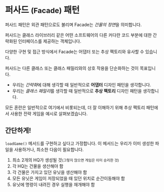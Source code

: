 # 퍼사드 <small>(Facade)</small> 패턴

퍼사드 패턴은 외관 패턴으로도 불리며 Facade는 *건물의 정면*을 의미합니다.

퍼사드는 클래스 라이브러리 같은 어떤 소프트웨어의 다른 커다란 코드 부분에 대한 간략화된 인터페이스를 제공하는 객체입니다.

다양한 구현 및 접근 방식에서 Facade는 어댑터 또는 추상 팩토리와 유사할 수 있습니다.

퍼사드는 다른 클래스 또는 클래스 패밀리와의 상호 작용을 단순화하는 것이 목표입니다.

- 우리는 *간략화*에 대해 생각할 때 일반적으로 **어댑터** 디자인 패턴을 생각합니다.
- 우리는 *클래스 패밀리*를 생각할 때 일반적으로 **추상 팩토리** 디자인 패턴을 생각합니다.

모든 혼란은 일반적으로 여기에서 비롯되는데, 더 잘 이해하기 위해 추상 팩토리 패턴에서 사용한 전략 게임을 예시로 살펴보겠습니다.

## 간단하게!

`loadGame()` 메서드를 구현하고 싶다고 가정합니다. 이 메서드는 우리가 이미 생성한 파일을 사용하거나, 최소한 다음이 필요합니다.

1. 최소 2개의 HQ가 생성될 것<small>(그렇지 않으면 게임은 이미 승리한 것)</small>
2. 각 HQ는 건물을 생산해야 함
3. 각 건물은 가지고 있던 유닛을 생산해야 함
4. 모든 유닛은 게임이 저장되었을 때 있던 위치로 순간이동해야 함
5. 유닛에 명령이 내려진 경우 실행을 재개해야 함

